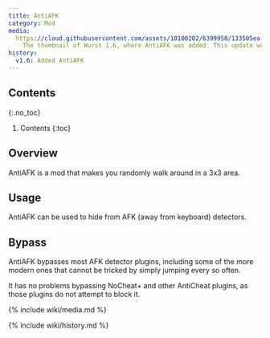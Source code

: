```yaml
---
title: AntiAFK
category: Mod
media:
  https://cloud.githubusercontent.com/assets/10100202/6399950/133505ea-bdf6-11e4-9fe3-4b0713177ad7.jpg: |
    The thumbnail of Wurst 1.6, where AntiAFK was added. This update was released on February 26, 2015 and AntiAFK was one of the four main changes in it.
history:
  v1.6: Added AntiAFK
---
```

## Contents
{:.no_toc}
1. Contents
{:toc}

## Overview
AntiAFK is a mod that makes you randomly walk around in a 3x3 area.

## Usage
AntiAFK can be used to hide from AFK (away from keyboard) detectors.

## Bypass
AntiAFK bypasses most AFK detector plugins, including some of the more modern ones that cannot be tricked by simply jumping every so often.

It has no problems bypassing NoCheat+ and other AntiCheat plugins, as those plugins do not attempt to block it.

{% include wiki/media.md %}

{% include wiki/history.md %}

<!--
## Related
- AutoWalk
- .goto
-->
